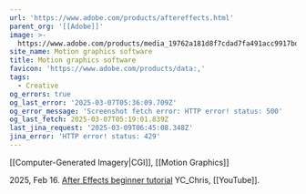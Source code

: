```yaml
---
url: 'https://www.adobe.com/products/aftereffects.html'
parent_org: '[[Adobe]]'
image: >-
  https://www.adobe.com/products/media_19762a181d8f7cdad7fa491acc9917bdedbcba01a.jpeg?width=1200&format=pjpg&optimize=medium
site_name: Motion graphics software
title: Motion graphics software
favicon: 'https://www.adobe.com/products/data:,'
tags:
  - Creative
og_errors: true
og_last_error: '2025-03-07T05:36:09.709Z'
og_error_message: 'Screenshot fetch error: HTTP error! status: 500'
og_last_fetch: 2025-03-07T05:19:01.839Z
last_jina_request: '2025-03-09T06:45:08.348Z'
jina_error: 'HTTP error! status: 429'
---
```

[[Computer-Generated Imagery|CGI]], [[Motion Graphics]]

2025, Feb 16. [After Effects beginner tutorial](https://youtu.be/cOqMCL4aZHM?si=eTmOXoLq9jxtIkZU) YC_Chris, [[YouTube]].
